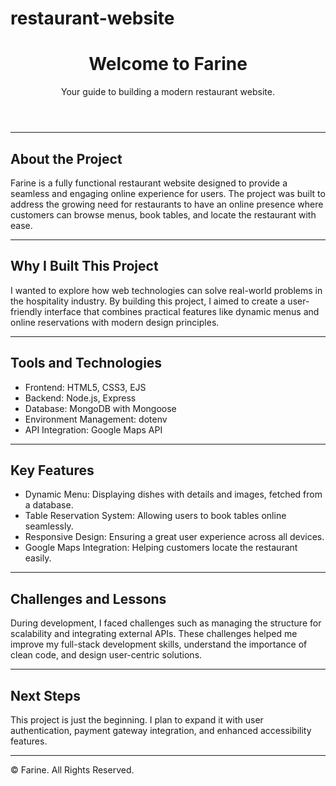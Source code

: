 # restaurant-website
<!DOCTYPE html>
<html lang="en">
<head>
  <meta charset="UTF-8">
  <meta name="viewport" content="width=device-width, initial-scale=1.0">
</head>
<body>
  <!-- Header Section -->
  <header>
    <h1>Welcome to Farine</h1>
    <p>Your guide to building a modern restaurant website.</p>
  </header>

  <hr>

  <!-- About the Project -->
  <section>
    <h2>About the Project</h2>
    <p>
      Farine is a fully functional restaurant website designed to provide a seamless and engaging online experience for users. 
      The project was built to address the growing need for restaurants to have an online presence where customers can browse menus, 
      book tables, and locate the restaurant with ease.
    </p>
  </section>

  <hr>

  <!-- Why the Project Was Built -->
  <section>
    <h2>Why I Built This Project</h2>
    <p>
      I wanted to explore how web technologies can solve real-world problems in the hospitality industry. 
      By building this project, I aimed to create a user-friendly interface that combines practical features 
      like dynamic menus and online reservations with modern design principles.
    </p>
  </section>

  <hr>

  <!-- Tools Used -->
  <section>
    <h2>Tools and Technologies</h2>
    <ul>
      <li>Frontend: HTML5, CSS3, EJS</li>
      <li>Backend: Node.js, Express</li>
      <li>Database: MongoDB with Mongoose</li>
      <li>Environment Management: dotenv</li>
      <li>API Integration: Google Maps API</li>
    </ul>
  </section>

  <hr>

  <!-- Key Features -->
  <section>
    <h2>Key Features</h2>
    <ul>
      <li>Dynamic Menu: Displaying dishes with details and images, fetched from a database.</li>
      <li>Table Reservation System: Allowing users to book tables online seamlessly.</li>
      <li>Responsive Design: Ensuring a great user experience across all devices.</li>
      <li>Google Maps Integration: Helping customers locate the restaurant easily.</li>
    </ul>
  </section>

  <hr>

  <!-- Challenges and Lessons -->
  <section>
    <h2>Challenges and Lessons</h2>
    <p>
      During development, I faced challenges such as managing the structure for scalability and integrating external APIs. 
      These challenges helped me improve my full-stack development skills, understand the importance of clean code, 
      and design user-centric solutions.
    </p>
  </section>

  <hr>

  <!-- Closing Section -->
  <section>
    <h2>Next Steps</h2>
    <p>
      This project is just the beginning. I plan to expand it with user authentication, 
      payment gateway integration, and enhanced accessibility features.
    </p>
    
  </section>

  <hr>

  <!-- Footer Section -->
  <footer>
    <p>&copy; <span id="year"></span> Farine. All Rights Reserved.</p>
  </footer>
</body>
</html>
